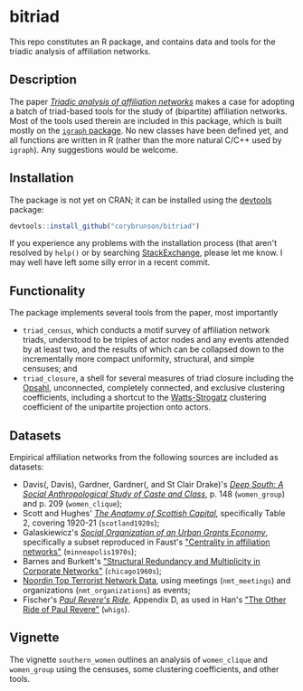 bitriad
=======

This repo constitutes an R package, and contains data and tools for the triadic analysis of affiliation networks.

## Description

The paper [*Triadic analysis of affiliation networks*](http://arxiv.org/abs/1502.07016) makes a case for adopting a batch of triad-based tools for the study of (bipartite) affiliation networks. Most of the tools used therein are included in this package, which is built mostly on the [`igraph` package](http://igraph.org/r/). No new classes have been defined yet, and all functions are written in R (rather than the more natural C/C++ used by `igraph`). Any suggestions would be welcome.

## Installation

The package is not yet on CRAN; it can be installed using the [devtools](https://github.com/hadley/devtools) package:

```r
devtools::install_github("corybrunson/bitriad")
```

If you experience any problems with the installation process (that aren't resolved by `help()` or by searching [StackExchange](http://stackexchange.com/), please let me know. I may well have left some silly error in a recent commit.

## Functionality

The package implements several tools from the paper, most importantly
* `triad_census`, which conducts a motif survey of affiliation network triads, understood to be triples of actor nodes and any events attended by at least two, and the results of which can be collapsed down to the incrementally more compact uniformity, structural, and simple censuses; and
* `triad_closure`, a shell for several measures of triad closure including the [Opsahl](http://toreopsahl.com/2011/12/21/article-triadic-closure-in-two-mode-networks-redefining-the-global-and-local-clustering-coefficients/), unconnected, completely connected, and exclusive clustering coefficients, including a shortcut to the [Watts-Strogatz](http://www.nature.com/nature/journal/v393/n6684/abs/393440a0.html) clustering coefficient of the unipartite projection onto actors.

## Datasets

Empirical affiliation networks from the following sources are included as datasets:
* Davis(, Davis), Gardner, Gardner(, and St Clair Drake)'s [*Deep South: A Social Anthropological Study of Caste and Class*](http://www.amazon.com/Deep-South-Anthropological-Southern-Classics/dp/1570038155), p. 148 (`women_group`) and p. 209 (`women_clique`);
* Scott and Hughes' [*The Anatomy of Scottish Capital*](http://books.google.com/books?id=59mvAwAAQBAJ), specifically Table 2, covering 1920-21 (`scotland1920s`);
* Galaskiewicz's [*Social Organization of an Urban Grants Economy*](http://books.google.com/books?id=Vd25AAAAIAAJ), specifically a subset reproduced in Faust's ["Centrality in affiliation networks"](http://www.socsci.uci.edu/~kfaust/faust/research/articles/faust_centrality_sn_1997.pdf) (`minneapolis1970s`);
* Barnes and Burkett's ["Structural Redundancy and Multiplicity in Corporate Networks"](http://www.insna.org/PDF/Connections/v30/2010_I-2_P-1-1.pdf) (`chicago1960s`);
* [Noordin Top Terrorist Network Data](http://www.thearda.com/Archive/Files/Descriptions/TERRNET.asp), using meetings (`nmt_meetings`) and organizations (`nmt_organizations`) as events;
* Fischer's [*Paul Revere's Ride*](http://books.google.com/books/about/Paul_Revere_s_Ride.html?id=ZAvQfZFbLp4C), Appendix D, as used in Han's ["The Other Ride of Paul Revere"](http://www.sscnet.ucla.edu/polisci/faculty/chwe/ps269/han.pdf) (`whigs`).

## Vignette

The vignette `southern_women` outlines an analysis of `women_clique` and `women_group` using the censuses, some clustering coefficients, and other tools.
